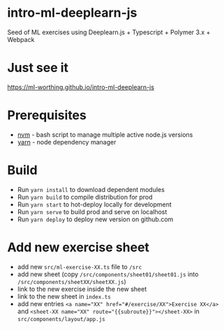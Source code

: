 # intro-ml-deeplearn-js
Seed of ML exercises using Deeplearn.js + Typescript + Polymer 3.x + Webpack

Just see it
==
<https://ml-worthing.github.io/intro-ml-deeplearn-js>

Prerequisites
==
- [nvm](https://github.com/creationix/nvm) - bash script to manage multiple active node.js versions
- [yarn](https://yarnpkg.com/en/) - node dependency manager

Build
==

  - Run `yarn install` to download dependent modules
  - Run `yarn build` to compile distribution for prod
  - Run `yarn start` to hot-deploy locally for development
  - Run `yarn serve` to build prod and serve on localhost
  - Run `yarn deploy` to deploy new version on github.com

Add new exercise sheet
==

- add new `src/ml-exercise-XX.ts` file to `/src`
- add new sheet (copy `/src/components/sheet01/sheet01.js` into `/src/components/sheetXX/sheetXX.js`)
- link to the new exercise inside the new sheet
- link to the new sheet in `index.ts`
- add new entries `<a name="XX" href="#/exercise/XX">Exercise XX</a>` and `<sheet-XX name="XX" route="{{subroute}}"></sheet-XX>` in `src/components/layout/app.js`
